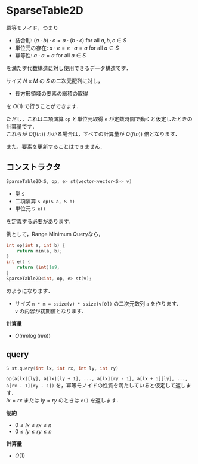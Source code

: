 # SparseTable2D

冪等モノイド，つまり

- 結合則: $(a \cdot b) \cdot c = a \cdot (b \cdot c)$ for all $a, b, c \in S$
- 単位元の存在: $a \cdot e = e \cdot a = a$ for all $a \in S$
- 冪等性: $a \cdot a = a$ for all $a \in S$

を満たす代数構造に対し使用できるデータ構造です．

サイズ $N \times M$ の $S$ の二次元配列に対し，

- 長方形領域の要素の総積の取得

を $O(1)$ で行うことができます．

ただし，これは二項演算 `op` と単位元取得 `e` が定数時間で動くと仮定したときの計算量です．<br>
これらが $O(f(n))$ かかる場合は，すべての計算量が $O(f(n))$ 倍となります．

また，要素を更新することはできません．

## コンストラクタ

```cpp
SparseTable2D<S, op, e> st(vector<vector<S>> v)
```

- 型 `S`
- 二項演算 `S op(S a, S b)`
- 単位元 `S e()`

を定義する必要があります．

例として，Range Minimum Queryなら，

```cpp
int op(int a, int b) {
    return min(a, b);
}
int e() {
    return (int)1e9;
}
SparseTable2D<int, op, e> st(v);
```

のようになります．

- サイズ `n * m = ssize(v) * ssize(v[0])` の二次元数列 `a` を作ります．<br>
`v` の内容が初期値となります．

**計算量**

- $O(nm \log (nm))$

## query

```cpp
S st.query(int lx, int rx, int ly, int ry)
```

`op(a[lx][ly], a[lx][ly + 1], ..., a[lx][ry - 1], a[lx + 1][ly], ..., a[rx - 1][ry - 1])` を，冪等モノイドの性質を満たしていると仮定して返します．<br>
$lx = rx$ または $ly = ry$ のときは `e()` を返します．

**制約**

- $0 \leq lx \leq rx \leq n$
- $0 \leq ly \leq ry \leq n$

**計算量**

- $O(1)$